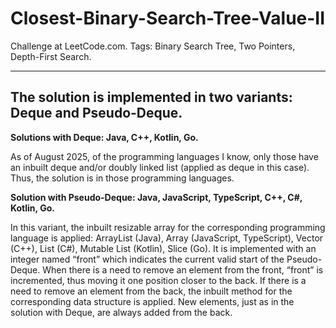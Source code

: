 # Closest-Binary-Search-Tree-Value-II
Challenge at LeetCode.com. Tags: Binary Search Tree, Two Pointers, Depth-First Search.

-----------------------------------------------------------------------------------------------------------------------------------------------------------------------

**The solution is implemented in two variants: Deque and Pseudo-Deque.**
-
**Solutions with Deque: Java, C++, Kotlin, Go.**

As of August 2025, of the programming languages I know, only those have an inbuilt deque and/or doubly linked list (applied as deque in this case). Thus, the solution is in those programming languages.


**Solution with Pseudo-Deque: Java, JavaScript, TypeScript, C++, C#, Kotlin, Go.**

In this variant, the inbuilt resizable array for the corresponding programming language is applied: ArrayList (Java), Array (JavaScript, TypeScript), Vector (C++), List (C#), Mutable List (Kotlin), Slice (Go). It is implemented with an integer named “front” which indicates the current valid start of the Pseudo-Deque. When there is a need to remove an element from the front, “front” is incremented, thus moving it one position closer to the back. If there is a need to remove an element from the back, the inbuilt method for the corresponding data structure is applied. New elements, just as in the solution with Deque, are always added from the back.

